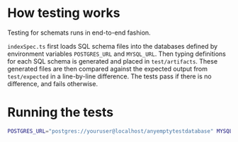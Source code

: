 # How testing works

Testing for schemats runs in end-to-end fashion.

`indexSpec.ts` first loads SQL schema files into the databases defined by environment variables `POSTGRES_URL` and `MYSQL_URL`.
Then typing definitions for each SQL schema is generated and placed in `test/artifacts`.
These generated files are then compared against the expected output from `test/expected` 
in a line-by-line difference. The tests pass if there is no difference, and fails otherwise.


# Running the tests

```bash 
POSTGRES_URL="postgres://youruser@localhost/anyemptytestdatabase" MYSQL_URL="mysql://youruser@localhost/anyemptytestdatabase" npm test
```
